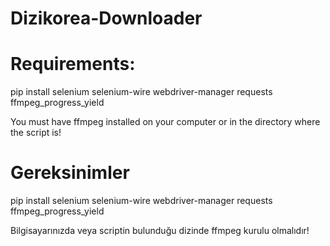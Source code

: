 # Dizikorea-Downloader

# Requirements:

pip install selenium selenium-wire webdriver-manager requests ffmpeg_progress_yield

You must have ffmpeg installed on your computer or in the directory where the script is!

# Gereksinimler

pip install selenium selenium-wire webdriver-manager requests ffmpeg_progress_yield

Bilgisayarınızda veya scriptin bulunduğu dizinde ffmpeg kurulu olmalıdır!
